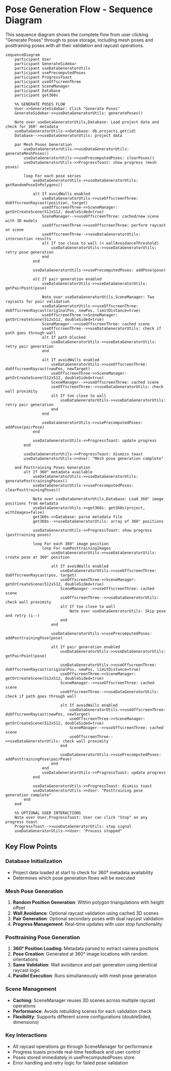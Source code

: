 # Pose Generation Flow - Sequence Diagram

This sequence diagram shows the complete flow from user clicking "Generate Poses" through to pose storage, including mesh poses and posttraining poses with all their validation and raycast operations.

```mermaid
sequenceDiagram
    participant User
    participant GenerateSidebar
    participant useDataGeneratorUtils
    participant usePrecomputedPoses
    participant ProgressToast
    participant useOffscreenThree
    participant SceneManager
    participant Database
    participant get360s

    %% GENERATE POSES FLOW
    User->>GenerateSidebar: Click "Generate Poses"
    GenerateSidebar->>useDataGeneratorUtils: generatePoses()
    
    Note over useDataGeneratorUtils,Database: Load project data and check for 360° metadata
    useDataGeneratorUtils->>Database: db.projects.get(id)
    Database-->>useDataGeneratorUtils: project data
    
    par Mesh Poses Generation
        useDataGeneratorUtils->>useDataGeneratorUtils: generateMeshPoses()
        useDataGeneratorUtils->>usePrecomputedPoses: clearPoses()
        useDataGeneratorUtils->>ProgressToast: show progress (mesh poses)
        
        loop For each pose series
            useDataGeneratorUtils->>useDataGeneratorUtils: getRandomPoseInPolygons()
            
            alt If avoidWalls enabled
                useDataGeneratorUtils->>useOffscreenThree: doOffscreenRaycast(position, target)
                useOffscreenThree->>SceneManager: getOrCreateScene(512x512, doubleSided=true)
                SceneManager-->>useOffscreenThree: cached/new scene with 3D models
                useOffscreenThree->>useOffscreenThree: perform raycast on scene
                useOffscreenThree-->>useDataGeneratorUtils: intersection results
                alt If too close to wall (< wallAvoidanceThreshold)
                    useDataGeneratorUtils->>useDataGeneratorUtils: retry pose generation
                end
            end
            
            useDataGeneratorUtils->>usePrecomputedPoses: addPose(pose)
            
            alt If pair generation enabled
                useDataGeneratorUtils->>useDataGeneratorUtils: getPairPoint(pose)
                
                Note over useDataGeneratorUtils,SceneManager: Two raycasts for pair validation
                useDataGeneratorUtils->>useOffscreenThree: doOffscreenRaycast(originalPos, newPos, limitDistance=true)
                useOffscreenThree->>SceneManager: getOrCreateScene(512x512, doubleSided=true)
                SceneManager-->>useOffscreenThree: cached scene
                useOffscreenThree-->>useDataGeneratorUtils: check if path goes through wall
                alt If path blocked
                    useDataGeneratorUtils->>useDataGeneratorUtils: retry pair generation
                end
                
                alt If avoidWalls enabled
                    useDataGeneratorUtils->>useOffscreenThree: doOffscreenRaycast(newPos, newTarget)
                    useOffscreenThree->>SceneManager: getOrCreateScene(512x512, doubleSided=true)
                    SceneManager-->>useOffscreenThree: cached scene
                    useOffscreenThree-->>useDataGeneratorUtils: check wall proximity
                    alt If too close to wall
                        useDataGeneratorUtils->>useDataGeneratorUtils: retry pair generation
                    end
                end
                
                useDataGeneratorUtils->>usePrecomputedPoses: addPose(pairPose)
            end
            
            useDataGeneratorUtils->>ProgressToast: update progress
        end
        
        useDataGeneratorUtils->>ProgressToast: dismiss toast
        useDataGeneratorUtils->>User: "Mesh pose generation complete"
    
    and Posttraining Poses Generation
        alt If 360° metadata available
            useDataGeneratorUtils->>useDataGeneratorUtils: generatePosttrainingPoses()
            useDataGeneratorUtils->>usePrecomputedPoses: clearPosttrainingPoses()
            
            Note over useDataGeneratorUtils,Database: Load 360° image positions from metadata
            useDataGeneratorUtils->>get360s: get360s(project, withImages=false)
            get360s->>Database: parse metadata file
            get360s-->>useDataGeneratorUtils: array of 360° positions
            
            useDataGeneratorUtils->>ProgressToast: show progress (posttraining poses)
            
            loop For each 360° image position
                loop For numPosttrainingImages
                    useDataGeneratorUtils->>useDataGeneratorUtils: create pose at 360° position
                    
                    alt If avoidWalls enabled
                        useDataGeneratorUtils->>useOffscreenThree: doOffscreenRaycast(pos, target)
                        useOffscreenThree->>SceneManager: getOrCreateScene(512x512, doubleSided=true)
                        SceneManager-->>useOffscreenThree: cached scene
                        useOffscreenThree-->>useDataGeneratorUtils: check wall proximity
                        alt If too close to wall
                            Note over useDataGeneratorUtils: Skip pose and retry (i--)
                        end
                    end
                    
                    useDataGeneratorUtils->>usePrecomputedPoses: addPosttrainingPose(pose)
                    
                    alt If pair generation enabled
                        useDataGeneratorUtils->>useDataGeneratorUtils: getPairPoint(pose)
                        
                        useDataGeneratorUtils->>useOffscreenThree: doOffscreenRaycast(originalPos, newPos, limitDistance=true)
                        useOffscreenThree->>SceneManager: getOrCreateScene(512x512, doubleSided=true)
                        SceneManager-->>useOffscreenThree: cached scene
                        useOffscreenThree-->>useDataGeneratorUtils: check if path goes through wall
                        
                        alt If avoidWalls enabled
                            useDataGeneratorUtils->>useOffscreenThree: doOffscreenRaycast(newPos, newTarget)
                            useOffscreenThree->>SceneManager: getOrCreateScene(512x512, doubleSided=true)
                            SceneManager-->>useOffscreenThree: cached scene
                            useOffscreenThree-->>useDataGeneratorUtils: check wall proximity
                        end
                        
                        useDataGeneratorUtils->>usePrecomputedPoses: addPosttrainingPose(pairPose)
                    end
                end
                useDataGeneratorUtils->>ProgressToast: update progress
            end
            
            useDataGeneratorUtils->>ProgressToast: dismiss toast
            useDataGeneratorUtils->>User: "Posttraining pose generation complete"
        end
    end

    %% OPTIONAL USER INTERACTIONS
    Note over User,ProgressToast: User can click "Stop" on any progress toast
    ProgressToast-->>useDataGeneratorUtils: stop signal
    useDataGeneratorUtils->>User: "Process stopped"
```

## Key Flow Points

### Database Initialization
- Project data loaded at start to check for 360° metadata availability
- Determines which pose generation flows will be executed

### Mesh Pose Generation
1. **Random Position Generation**: Within polygon triangulations with height offset
2. **Wall Avoidance**: Optional raycast validation using cached 3D scenes
3. **Pair Generation**: Optional secondary poses with dual raycast validation
4. **Progress Management**: Real-time updates with user stop functionality

### Posttraining Pose Generation
1. **360° Position Loading**: Metadata parsed to extract camera positions
2. **Pose Creation**: Generated at 360° image locations with random orientations
3. **Same Validation**: Wall avoidance and pair generation using identical raycast logic
4. **Parallel Execution**: Runs simultaneously with mesh pose generation

### Scene Management
- **Caching**: SceneManager reuses 3D scenes across multiple raycast operations
- **Performance**: Avoids rebuilding scenes for each validation check
- **Flexibility**: Supports different scene configurations (doubleSided, dimensions)

### Key Interactions
- All raycast operations go through SceneManager for performance
- Progress toasts provide real-time feedback and user control
- Poses stored immediately in usePrecomputedPoses store
- Error handling and retry logic for failed pose validation